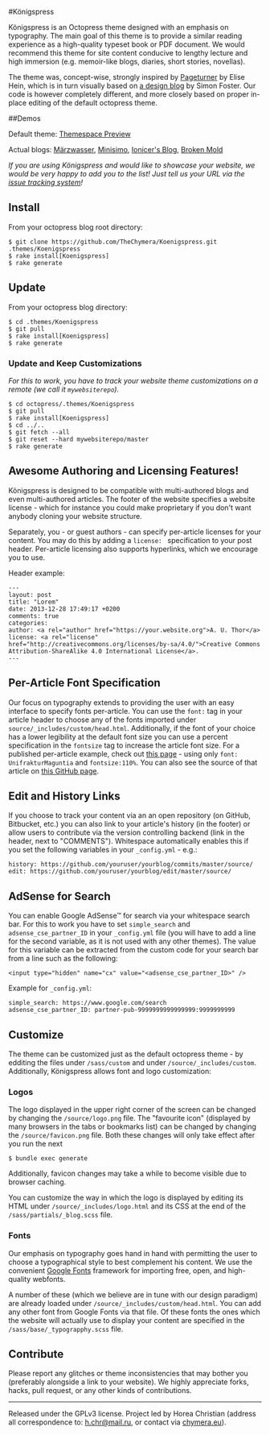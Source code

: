 #Königspress

Königspress is an Octopress theme designed with an emphasis on typography.
The main goal of this theme is to provide a similar reading experience as a high-quality typeset book or PDF document.
We would recommend this theme for site content conducive to lengthy lecture and high immersion (e.g. memoir-like blogs, diaries, short stories, novellas).

The theme was, concept-wise, strongly inspired by [Pageturner](https://github.com/elisehein/Pageturner) by Elise Hein, which is in turn visually based on [a design blog](http://simonfosterdesign.com/blog/) by Simon Foster. 
Our code is however completely different, and more closely based on proper in-place editing of the default octopress theme.

##Demos

Default theme: [Themespace Preview](http://themespace.github.io/Koenigspress/)

Actual blogs: [Märzwasser](http://mw.chymera.eu), [Minisimo](http://blog.blakepatches.me/), [Ionicer's Blog](http://ionicer.github.io/), [Broken Mold](http://brokenmold.net/)

*If you are using Königspress and would like to showcase your website, we would be very happy to add you to the list! Just tell us your URL via the [issue tracking system](https://github.com/TheChymera/Koenigspress/issues/3)!*

## Install

From your octopress blog root directory:

    $ git clone https://github.com/TheChymera/Koenigspress.git .themes/Koenigspress
    $ rake install[Koenigspress]
    $ rake generate

## Update

From your octopress blog directory:

    $ cd .themes/Koenigspress
    $ git pull
    $ rake install[Koenigspress]
    $ rake generate
    
### Update and Keep Customizations

*For this to work, you have to track your website theme customizations on a remote (we call it ```mywebsiterepo```).*

    $ cd octopress/.themes/Koenigspress
    $ git pull
    $ rake install[Koenigspress]
    $ cd ../..
    $ git fetch --all
    $ git reset --hard mywebsiterepo/master
    $ rake generate

## Awesome Authoring and Licensing Features!

Königspress is designed to be compatible with multi-authored blogs and even multi-authored articles.
The footer of the website specifies a website license - which for instance you could make proprietary if you don't want anybody cloning your website structure.

Separately, you - or guest authors - can specify per-article licenses for your content.
You may do this by adding a ```license: ``` specification to your post header.
Per-article licensing also supports hyperlinks, which we encourage you to use.

Header example:

    ---
    layout: post
    title: "Lorem"
    date: 2013-12-28 17:49:17 +0200
    comments: true
    categories: 
    author: <a rel="author" href="https://your.website.org">A. U. Thor</a>
    license: <a rel="license" href="http://creativecommons.org/licenses/by-sa/4.0/">Creative Commons Attribution-ShareAlike 4.0 International License</a>.
    ---
    
## Per-Article Font Specification

Our focus on typography extends to providing the user with an easy interface to specify fonts per-article.
You can use the ```font:``` tag in your article header to choose any of the fonts imported under ```source/_includes/custom/head.html```.
Additionally, if the font of your choice has a lower legibility at the default font size you can use a percent specification in the ```fontsize``` tag to increase the article font size.
For a published per-article example, check out [this page](http://mw.chymera.eu/blog/2009/06/21/morgenrot/) - using only ```font: UnifrakturMaguntia``` and ```fontsize:110%```.
You can also see the source of that article on [this GitHub page](https://github.com/TheChymera/mw/blob/master/source/_posts/2014-01-07-morgenrot.markdown).

## Edit and History Links

If you choose to track your content via an an open repository (on  GitHub, Bitbucket, etc.) you can also link to your article's history (in the footer) or allow users to contribute via the version controlling backend (link in the header, next to "COMMENTS").
Whitespace automatically enables this if you set the following variables in your `_config.yml` - e.g.:

```
history: https://github.com/youruser/yourblog/commits/master/source/
edit: https://github.com/youruser/yourblog/edit/master/source/
```

## AdSense for Search

You can enable Google AdSense™ for search via your whitespace search bar.
For this to work you have to set `simple_search` and `adsense_cse_partner_ID` in your `_config.yml` file (you will have to add a line for the second variable, as it is not used with any other themes).
The value for this variable can be extracted from the custom code for your search bar from a line such as the following:

```
<input type="hidden" name="cx" value="<adsense_cse_partner_ID>" />
```

Example for `_config.yml`:

```
simple_search: https://www.google.com/search
adsense_cse_partner_ID: partner-pub-9999999999999999:9999999999
```

## Customize

The theme can be customized just as the default octopress theme - by edditing the files under `/sass/custom` and under `/source/_includes/custom`.
Additionally, Königspress allows font and logo customization:

### Logos

The logo displayed in the upper right corner of the screen can be changed by changing the `/source/logo.png` file.
The "favourite icon" (displayed by many browsers in the tabs or bookmarks list) can be changed by changing the `/source/favicon.png` file.
Both these changes will only take effect after you run the next 

    $ bundle exec generate
    
Additionally, favicon changes may take a while to become visible due to browser caching.

You can customize the way in which the logo is displayed by editing its HTML under `/source/_includes/logo.html` and its CSS at the end of the `/sass/partials/_blog.scss` file.

### Fonts

Our emphasis on typography goes hand in hand with permitting the user to choose a typographical style to best complement his content.
We use the convenient [Google Fonts](http://www.google.com/fonts#AboutPlace:about) framework for importing free, open, and high-quality webfonts.

A number of these (which we believe are in tune with our design paradigm) are already loaded under `/source/_includes/custom/head.html`.
You can add any other font from Google Fonts via that file.
Of these fonts the ones which the website will actually use to display your content are specified in the `/sass/base/_typograpphy.scss` file.

## Contribute

Please report any glitches or theme inconsistencies that may bother you (preferably alongside a link to your website).
We highly appreciate forks, hacks, pull request, or any other kinds of contributions.

---
Released under the GPLv3 license.
Project led by Horea Christian (address all correspondence to: h.chr@mail.ru, or contact via [chymera.eu](http://chymera.eu)).
